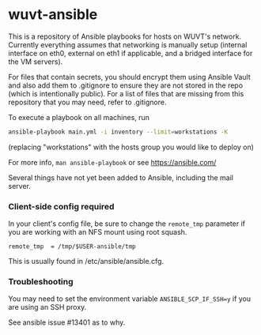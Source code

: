 # wuvt-ansible

This is a repository of Ansible playbooks for hosts on WUVT's network. Currently everything assumes that networking is manually setup (internal interface on eth0, external on eth1 if applicable, and a bridged interface for the VM servers).

For files that contain secrets, you should encrypt them using Ansible Vault and also add them to .gitignore to ensure they are not stored in the repo (which is intentionally public). For a list of files that are missing from this repository that you may need, refer to .gitignore.

To execute a playbook on all machines, run 
```sh
ansible-playbook main.yml -i inventory --limit=workstations -K
```

(replacing "workstations" with the hosts group you would like to deploy on)

For more info, `man ansible-playbook` or see https://ansible.com/

Several things have not yet been added to Ansible, including the mail server.

### Client-side config required

In your client's config file, be sure to change the `remote_tmp` parameter
if you are working with an NFS mount using root squash.

```
remote_tmp  = /tmp/$USER-ansible/tmp
```

This is usually found in /etc/ansible/ansible.cfg.

### Troubleshooting

You may need to set the environment variable `ANSIBLE_SCP_IF_SSH=y` if you are
using an SSH proxy.

See ansible issue #13401 as to why.
